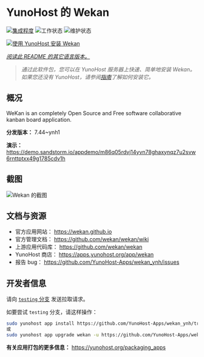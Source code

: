 <!--
注意：此 README 由 <https://github.com/YunoHost/apps/tree/master/tools/readme_generator> 自动生成
请勿手动编辑。
-->

# YunoHost 的 Wekan

[![集成程度](https://dash.yunohost.org/integration/wekan.svg)](https://dash.yunohost.org/appci/app/wekan) ![工作状态](https://ci-apps.yunohost.org/ci/badges/wekan.status.svg) ![维护状态](https://ci-apps.yunohost.org/ci/badges/wekan.maintain.svg)

[![使用 YunoHost 安装 Wekan](https://install-app.yunohost.org/install-with-yunohost.svg)](https://install-app.yunohost.org/?app=wekan)

*[阅读此 README 的其它语言版本。](./ALL_README.md)*

> *通过此软件包，您可以在 YunoHost 服务器上快速、简单地安装 Wekan。*  
> *如果您还没有 YunoHost，请参阅[指南](https://yunohost.org/install)了解如何安装它。*

## 概况

WeKan is an completely Open Source and Free software collaborative kanban board application.


**分发版本：** 7.44~ynh1

**演示：** <https://demo.sandstorm.io/appdemo/m86q05rdvj14yvn78ghaxynqz7u2svw6rnttptxx49g1785cdv1h>

## 截图

![Wekan 的截图](./doc/screenshots/screenshot.jpg)

## 文档与资源

- 官方应用网站： <https://wekan.github.io>
- 官方管理文档： <https://github.com/wekan/wekan/wiki>
- 上游应用代码库： <https://github.com/wekan/wekan>
- YunoHost 商店： <https://apps.yunohost.org/app/wekan>
- 报告 bug： <https://github.com/YunoHost-Apps/wekan_ynh/issues>

## 开发者信息

请向 [`testing` 分支](https://github.com/YunoHost-Apps/wekan_ynh/tree/testing) 发送拉取请求。

如要尝试 `testing` 分支，请这样操作：

```bash
sudo yunohost app install https://github.com/YunoHost-Apps/wekan_ynh/tree/testing --debug
或
sudo yunohost app upgrade wekan -u https://github.com/YunoHost-Apps/wekan_ynh/tree/testing --debug
```

**有关应用打包的更多信息：** <https://yunohost.org/packaging_apps>
